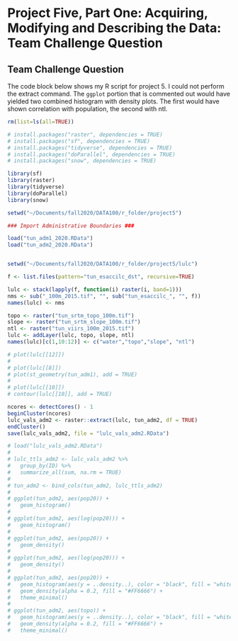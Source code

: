 # Project Five, Part One: Acquiring, Modifying and Describing the Data: Team Challenge Question

## Team Challenge Question
The code block below shows my R script for project 5. I could not perform the extract command. The `ggplot` portion that is commented out would have yielded two combined histogram with density plots. The first would have shown correlation with population, the second with ntl. 


``` R
rm(list=ls(all=TRUE))

# install.packages("raster", dependencies = TRUE)
# install.packages("sf", dependencies = TRUE)
# install.packages("tidyverse", dependencies = TRUE)
# install.packages("doParallel", dependencies = TRUE)
# install.packages("snow", dependencies = TRUE)

library(sf)
library(raster)
library(tidyverse)
library(doParallel)
library(snow)

setwd("~/Documents/fall2020/DATA100/r_folder/project5")

### Import Administrative Boundaries ###

load("tun_adm1_2020.RData")
load("tun_adm2_2020.RData")


setwd("~/Documents/fall2020/DATA100/r_folder/project5/lulc")

f <- list.files(pattern="tun_esaccilc_dst", recursive=TRUE)

lulc <- stack(lapply(f, function(i) raster(i, band=1)))
nms <- sub("_100m_2015.tif", "", sub("tun_esaccilc_", "", f))
names(lulc) <- nms

topo <- raster("tun_srtm_topo_100m.tif")
slope <- raster("tun_srtm_slope_100m.tif")
ntl <- raster("tun_viirs_100m_2015.tif")
lulc <- addLayer(lulc, topo, slope, ntl)
names(lulc)[c(1,10:12)] <- c("water","topo","slope", "ntl")

# plot(lulc[[12]])
# 
# plot(lulc[[8]])
# plot(st_geometry(tun_adm1), add = TRUE)
# 
# plot(lulc[[10]])
# contour(lulc[[10]], add = TRUE)

ncores <- detectCores() - 1
beginCluster(ncores)
lulc_vals_adm2 <- raster::extract(lulc, tun_adm2, df = TRUE)
endCluster()
save(lulc_vals_adm2, file = "lulc_vals_adm2.RData")

# load("lulc_vals_adm2.RData")
# 
# lulc_ttls_adm2 <- lulc_vals_adm2 %>%
#   group_by(ID) %>%
#   summarize_all(sum, na.rm = TRUE)
# 
# tun_adm2 <- bind_cols(tun_adm2, lulc_ttls_adm2)
# 
# ggplot(tun_adm2, aes(pop20)) +
#   geom_histogram()
# 
# ggplot(tun_adm2, aes(log(pop20))) +
#   geom_histogram()
# 
# ggplot(tun_adm2, aes(pop20)) +
#   geom_density()
# 
# ggplot(tun_adm2, aes(log(pop20))) +
#   geom_density()
# 
# ggplot(tun_adm2, aes(pop20)) +
#   geom_histogram(aes(y = ..density..), color = "black", fill = "white") + 
#   geom_density(alpha = 0.2, fill = "#FF6666") + 
#   theme_minimal()
# 
# ggplot(tun_adm2, aes(topo)) +
#   geom_histogram(aes(y = ..density..), color = "black", fill = "white") + 
#   geom_density(alpha = 0.2, fill = "#FF6666") + 
#   theme_minimal() 
```
